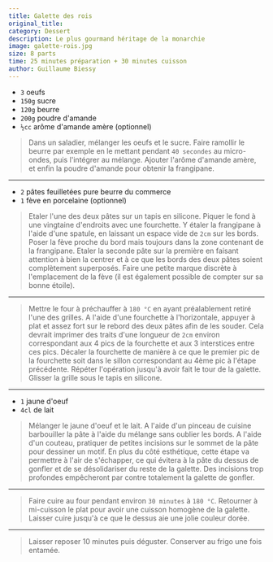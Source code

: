```yaml
---
title: Galette des rois
original_title: 
category: Dessert
description: Le plus gourmand héritage de la monarchie
image: galette-rois.jpg
size: 8 parts
time: 25 minutes préparation + 30 minutes cuisson
author: Guillaume Biessy
---
```


* `3` oeufs
* `150g` sucre
* `120g` beurre
* `200g` poudre d'amande
* `½cc` arôme d'amande amère (optionnel)

> Dans un saladier, mélanger les oeufs et le sucre. Faire ramollir le beurre par exemple en le mettant pendant `40 secondes` au micro-ondes, puis l'intégrer au mélange. Ajouter l'arôme d'amande amère, et enfin la poudre d'amande pour obtenir la frangipane.

---

* `2` pâtes feuilletées pure beurre du commerce
* `1` fève en porcelaine (optionnel)

> Etaler l'une des deux pâtes sur un tapis en silicone. Piquer le fond à une vingtaine d'endroits avec une fourchette. Y étaler la frangipane à l'aide d'une spatule, en laissant un espace vide de `2cm` sur les bords. Poser la fève proche du bord mais toujours dans la zone contenant de la frangipane. Etaler la seconde pâte sur la première en faisant attention à bien la centrer et à ce que les bords des deux pâtes soient complètement superposés. Faire une petite marque discrète à l'emplacement de la fève (il est également possible de compter sur sa bonne étoile).

---

> Mettre le four à préchauffer à `180 °C` en ayant préalablement retiré l'une des grilles. A l'aide d'une fourchette à l'horizontale, appuyer à plat et assez fort sur le rebord des deux pâtes afin de les souder. Cela devrait imprimer des traits d'une longueur de `2cm` environ correspondant aux 4 pics de la fourchette et aux 3 interstices entre ces pics. Décaler la fourchette de manière à ce que le premier pic de la fourchette soit dans le sillon correspondant au 4ème pic à l'étape précédente. Répéter l'opération jusqu'à avoir fait le tour de la galette. Glisser la grille sous le tapis en silicone.

---

* `1` jaune d'oeuf
* `4cl` de lait

> Mélanger le jaune d'oeuf et le lait. A l'aide d'un pinceau de cuisine barbouiller la pâte à l'aide du mélange sans oublier les bords. A l'aide d'un couteau, pratiquer de petites incisions sur le sommet de la pâte pour dessiner un motif. En plus du côté esthétique, cette étape va permettre à l'air de s'échapper, ce qui évitera à la pâte du dessus de gonfler et de se désolidariser du reste de la galette. Des incisions trop profondes empêcheront par contre totalement la galette de gonfler.

---

> Faire cuire au four pendant environ `30 minutes` à `180 °C`. Retourner à mi-cuisson le plat pour avoir une cuisson homogène de la galette. Laisser cuire jusqu'à ce que le dessus aie une jolie couleur dorée.

---

> Laisser reposer 10 minutes puis déguster. Conserver au frigo une fois entamée.